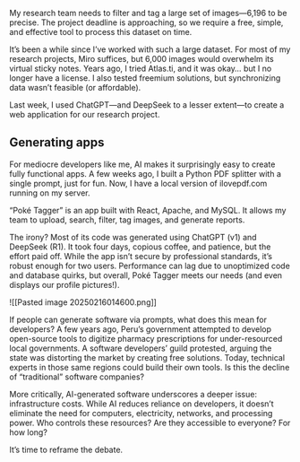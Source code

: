 My research team needs to filter and tag a large set of images—6,196 to be precise. The project deadline is approaching, so we require a free, simple, and effective tool to process this dataset on time.

It’s been a while since I’ve worked with such a large dataset. For most of my research projects, Miro suffices, but 6,000 images would overwhelm its virtual sticky notes. Years ago, I tried Atlas.ti, and it was okay… but I no longer have a license. I also tested freemium solutions, but synchronizing data wasn’t feasible (or affordable).

Last week, I used ChatGPT—and DeepSeek to a lesser extent—to create a web application for our research project.
## Generating apps
For mediocre developers like me, AI makes it surprisingly easy to create fully functional apps. A few weeks ago, I built a Python PDF splitter with a single prompt, just for fun. Now, I have a local version of ilovepdf.com running on my server.

“Poké Tagger” is an app built with React, Apache, and MySQL. It allows my team to upload, search, filter, tag images, and generate reports.

The irony? Most of its code was generated using ChatGPT (v1) and DeepSeek (R1). It took four days, copious coffee, and patience, but the effort paid off. While the app isn’t secure by professional standards, it’s robust enough for two users. Performance can lag due to unoptimized code and database quirks, but overall, Poké Tagger meets our needs (and even displays our profile pictures!).

![[Pasted image 20250216014600.png]]

If people can generate software via prompts, what does this mean for developers? A few years ago, Peru’s government attempted to develop open-source tools to digitize pharmacy prescriptions for under-resourced local governments. A software developers’ guild protested, arguing the state was distorting the market by creating free solutions. Today, technical experts in those same regions could build their own tools. Is this the decline of “traditional” software companies?

More critically, AI-generated software underscores a deeper issue: infrastructure costs. While AI reduces reliance on developers, it doesn’t eliminate the need for computers, electricity, networks, and processing power. Who controls these resources? Are they accessible to everyone? For how long?

It’s time to reframe the debate.